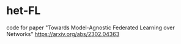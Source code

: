 # het-FL
code for paper "Towards Model-Agnostic Federated Learning over Networks" https://arxiv.org/abs/2302.04363
